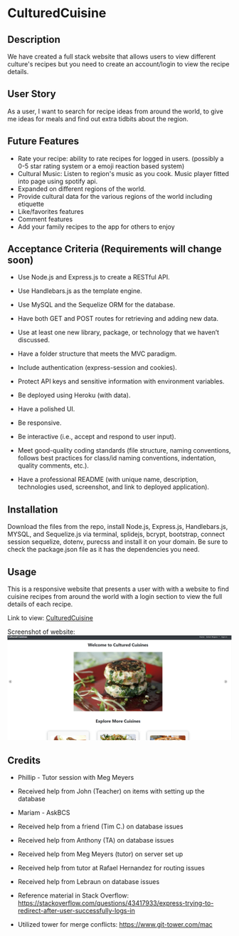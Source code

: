# CulturedCuisine

## Description

We have created a full stack website that allows users to view different culture's recipes but you need to create an account/login to view the recipe details.

## User Story

As a user,
I want to search for recipe ideas from around the world,
to give me ideas for meals and find out extra tidbits about the region.

## Future Features

* Rate your recipe: ability to rate recipes for logged in users. (possibly a 0-5 star rating system or a emoji reaction based system)
* Cultural Music: Listen to region's music as you cook. Music player fitted into page using spotify api. 
* Expanded on different regions of the world.
* Provide cultural data for the various regions of the world including etiquette
* Like/favorites features
* Comment features
* Add your family recipes to the app for others to enjoy

## Acceptance Criteria (Requirements will change soon)

* Use Node.js and Express.js to create a RESTful API.

* Use Handlebars.js as the template engine.

* Use MySQL and the Sequelize ORM for the database.

* Have both GET and POST routes for retrieving and adding new data.

* Use at least one new library, package, or technology that we haven’t discussed.

* Have a folder structure that meets the MVC paradigm.

* Include authentication (express-session and cookies).

* Protect API keys and sensitive information with environment variables.

* Be deployed using Heroku (with data).

* Have a polished UI.

* Be responsive.

* Be interactive (i.e., accept and respond to user input).

* Meet good-quality coding standards (file structure, naming conventions, follows best practices for class/id naming conventions, indentation, quality comments, etc.).

* Have a professional README (with unique name, description, technologies used, screenshot, and link to deployed application).

## Installation

Download the files from the repo, install Node.js, Express.js, Handlebars.js, MYSQL, and Sequelize.js via terminal, splidejs, bcrypt, bootstrap, connect session sequelize, dotenv, purecss and install it on your domain. Be sure to check the package.json file as it has the dependencies you need.

## Usage

This is a responsive website that presents a user with with a website to find cuisine recipes from around the world with a login section to view the full details of each recipe.

Link to view: [CulturedCuisine](https://culturedcuisine-59da43e6096e.herokuapp.com/)

Screenshot of website:
![CulturedCuisine](culturedcuisine-snap.png "CulturedCuisine")

## Credits

* Phillip - Tutor session with Meg Meyers

* Received help from John (Teacher) on items with setting up the database

* Mariam - AskBCS

* Received help from a friend (Tim C.) on database issues

* Received help from Anthony (TA) on database issues

* Received help from Meg Meyers (tutor) on server set up

* Received help from tutor at Rafael Hernandez for routing issues

* Received help from Lebraun on database issues

* Reference material in Stack Overflow: https://stackoverflow.com/questions/43417933/express-trying-to-redirect-after-user-successfully-logs-in

* Utilized tower for merge conflicts: https://www.git-tower.com/mac